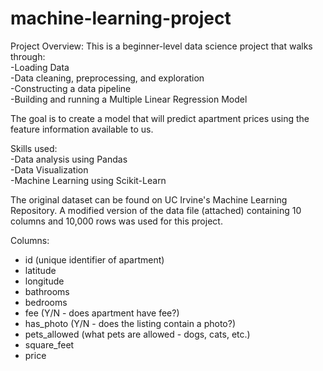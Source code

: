 # machine-learning-project

Project Overview:
This is a beginner-level data science project that walks through:   
-Loading Data   
-Data cleaning, preprocessing, and exploration  
-Constructing a data pipeline  
-Building and running a Multiple Linear Regression Model  

The goal is to create a model that will predict apartment prices using the feature information available to us.  

Skills used:  
-Data analysis using Pandas  
-Data Visualization  
-Machine Learning using Scikit-Learn  

The original dataset can be found on UC Irvine's Machine Learning Repository. A modified version of the data file (attached) containing 10 columns and 10,000 rows was used for this project. 

Columns:  
- id (unique identifier of apartment)
- latitude  
- longitude  
- bathrooms  
- bedrooms  
- fee (Y/N - does apartment have fee?)  
- has_photo (Y/N - does the listing contain a photo?)  
- pets_allowed (what pets are allowed - dogs, cats, etc.)  
- square_feet  
- price  

